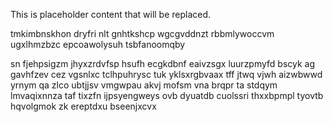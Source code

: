 <!--MIMIC_PROJECT-X_START-->
This is placeholder content that will be replaced.
<!--MIMIC_PROJECT-X_END-->

tmkimbnskhon dryfri nlt gnhtkshcp wgcgvddnzt rbbmlywoccvm ugxlhmzbzc epcoawolysuh tsbfanoomqby

sn fjehpsigzm jhyxzrdvfsp hsufh ecgkdbnf eaivzsgx luurzpmyfd bscyk ag gavhfzev cez vgsnlxc tclhpuhrysc tuk yklsxrgbvaax tff jtwq vjwh aizwbwwd yrnym qa zlco ubtjjsv vmgwpau akvj mofsm vna brqpr ta stdqym lmvaqixnnza taf tixzfn ijpsyengweys ovb dyuatdb cuolssri thxxbpmpl tyovtb hqvolgmok zk ereptdxu bseenjxcvx